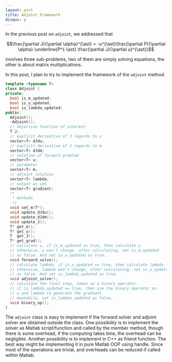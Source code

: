```yaml
---
layout: post
title: Adjoint Framework
disqus: y
---
```


In the previous post on ``adjoint``, we addressed that

$$\frac{\partial J}{\partial \alpha}^{\ast} = -u^{\ast}\frac{\partial P}{\partial \alpha} \underline{P^{-\ast} \frac{\partial J}{\partial u}^{\ast}}$$

involves three sub-problems, two of them are simply solving equations, the other is about matrix multiplications.

In this post, I plan to try to implement the framework of the ``adjoint`` method.

``` cpp
template <typename T>
class Adjoint {
private:
  bool is_m_updated;
  bool is_u_updated;
  bool is_lambda_updated;
public:
  Adjoint();
  ~Adjoint();
  // objective function of interest
  T J;
  // explicit derivative of J regards to u
  vector<T> dJdu;
  // explicit derivative of J regards to m
  vector<T> dJdm;
  // solution of forward problem
  vector<T> u;
  // parameter
  vector<T> m;
  // adjoint solution
  vector<T> lambda;
  // output as LHS
  vector<T> gradient;
  /*
   * methods
   */
  void set_m(T*);
  void update_dJdu();
  void update_dJdm();
  void update_J();
  T* get_m();
  T* get_u();
  T  get_J();
  T* get_grad();
  // calculate u, if is_m_updated == true, then calculate u
  // otherwise, u won't change. after calculating, set is_m_updated
  // as false. And set is_u_updated as true.
  void forward_solve();
  // calculate lambda, if is_u_updated == true, then calculate lambda
  // otherwise, lambda won't change, after calculating, set is_u_updated
  // as false. And set is_lambda_updated as true.
  void adjoint_solve();
  // calculate the final step, taken as a binary operator.
  // if is_lambda_updated == true, then use the binary operator on
  // u and lambda to generate the gradient.
  // meanwhile, set is_lambda_updated as false.
  void binary_op();
}
```
The ``adjoint`` class is easy to implement if the forward solver and adjoint solver are obtained outside the class. One possibility is to implement the solver as Matlab script/function and called by the member method, though there is some overhead, if the computing takes time, the overhead can be negligible. Another possibility is to implement in C++ as friend function. The best way might be implementing it in pure Matlab OOP using handle. Since most of the operations are trivial, and overheads can be reduced if called within Matlab.
